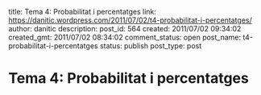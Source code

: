 title: Tema 4: Probabilitat i percentatges
link: https://danitic.wordpress.com/2011/07/02/t4-probabilitat-i-percentatges/
author: danitic
description: 
post_id: 564
created: 2011/07/02 09:34:02
created_gmt: 2011/07/02 08:34:02
comment_status: open
post_name: t4-probabilitat-i-percentatges
status: publish
post_type: post

# Tema 4: Probabilitat i percentatges


